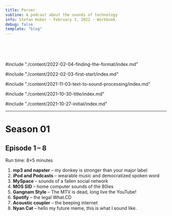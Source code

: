 ```yaml
---
title: Parser
subline: A podcast about the sounds of technology
info: Stefan Huber · February 3, 2022 · Workbook
debug: false
template: "blog"
---
```


<style>
.header__title {
    color: var(--green-color);
}

blockquote {
    color: var(--blue-color);

}

.document__item h1 {
    font-size: 3rem;
}

.mini-code {
  height: 10rem;
  overflow: auto;
}
</style>




<br>
<br>
<br>



#include "./content/2022-02-04-finding-the-format/index.md"


#include "./content/2022-02-03-first-start/index.md"

#include "./content/2021-11-03-text-to-sound-processing/index.md"

#include "./content/2021-10-30-title/index.md"

#include "./content/2021-10-27-initial/index.md"


<grid columns="1">

<item>

---

</item>

</grid>

# Season 01

## Episode 1 – 8

Run time: 8×5 minutes

1. **mp3 and napster** – my donkey is stronger than your major label
2. **iPod and Podcasts** – wearable music and democratized spoken word
3. **MySpace** – sounds of a fallen social network
4. **MOS SID** – home computer sounds of the 80ies
5. **Gangnam Style** – The MTV is dead, long live the YouTube!
6. **Spotify** – the legal What.CD
7. **Acoustic coupler** – the beeping internet
8. **Nyan Cat** – hello my future meme, this is what I sound like.

<br>
<br>
<br>
<br>
<br>
<br>
<br>
<br>
